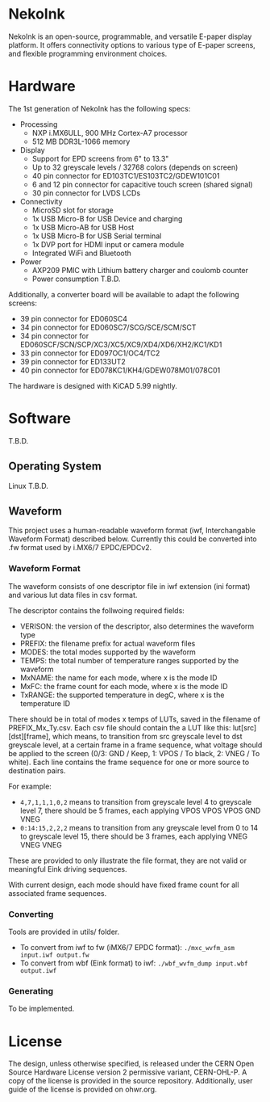 NekoInk
=======

NekoInk is an open-source, programmable, and versatile E-paper display platform. It offers connectivity options to various type of E-paper screens, and flexible programming environment choices.

# Hardware

The 1st generation of NekoInk has the following specs:

* Processing
    - NXP i.MX6ULL, 900 MHz Cortex-A7 processor
    - 512 MB DDR3L-1066 memory
* Display
    - Support for EPD screens from 6" to 13.3"
    - Up to 32 greyscale levels / 32768 colors (depends on screen)
    - 40 pin connector for ED103TC1/ES103TC2/GDEW101C01
    - 6 and 12 pin connector for capacitive touch screen (shared signal)
    - 30 pin connector for LVDS LCDs
* Connectivity
    - MicroSD slot for storage
    - 1x USB Micro-B for USB Device and charging
    - 1x USB Micro-AB for USB Host
    - 1x USB Micro-B for USB Serial terminal
    - 1x DVP port for HDMI input or camera module
    - Integrated WiFi and Bluetooth
* Power
    - AXP209 PMIC with Lithium battery charger and coulomb counter
    - Power consumption T.B.D.

Additionally, a converter board will be available to adapt the following screens:
* 39 pin connector for ED060SC4
* 34 pin connector for ED060SC7/SCG/SCE/SCM/SCT
* 34 pin connector for ED060SCF/SCN/SCP/XC3/XC5/XC9/XD4/XD6/XH2/KC1/KD1
* 33 pin connector for ED097OC1/OC4/TC2
* 39 pin connector for ED133UT2
* 40 pin connector for ED078KC1/KH4/GDEW078M01/078C01

The hardware is designed with KiCAD 5.99 nightly.

# Software

T.B.D.

## Operating System

Linux T.B.D.

## Waveform

This project uses a human-readable waveform format (iwf, Interchangable Waveform Format) described below. Currently this could be converted into .fw format used by i.MX6/7 EPDC/EPDCv2.

### Waveform Format

The waveform consists of one descriptor file in iwf extension (ini format) and various lut data files in csv format.

The descriptor contains the follwoing required fields:

* VERISON: the version of the descriptor, also determines the waveform type
* PREFIX: the filename prefix for actual waveform files
* MODES: the total modes supported by the waveform
* TEMPS: the total number of temperature ranges supported by the waveform
* MxNAME: the name for each mode, where x is the mode ID
* MxFC: the frame count for each mode, where x is the mode ID
* TxRANGE: the supported temperature in degC, where x is the temperature ID

There should be in total of modes x temps of LUTs, saved in the filename of PREFIX_Mx_Ty.csv. Each csv file should contain the a LUT like this: lut\[src\]\[dst\]\[frame\], which means, to transition from src greyscale level to dst greyscale level, at a certain frame in a frame sequence, what voltage should be applied to the screen (0/3: GND / Keep, 1: VPOS / To black, 2: VNEG / To white). Each line contains the frame sequence for one or more source to destination pairs.

For example:

* ```4,7,1,1,1,0,2``` means to transition from greyscale level 4 to greyscale level 7, there should be 5 frames, each applying VPOS VPOS VPOS GND VNEG
* ```0:14:15,2,2,2``` means to transition from any greyscale level from 0 to 14 to greyscale level 15, there should be 3 frames, each applying VNEG VNEG VNEG

These are provided to only illustrate the file format, they are not valid or meaningful Eink driving sequences.

With current design, each mode should have fixed frame count for all associated frame sequences.

### Converting

Tools are provided in utils/ folder.

* To convert from iwf to fw (iMX6/7 EPDC format): ```./mxc_wvfm_asm input.iwf output.fw``` 
* To convert from wbf (Eink format) to iwf: ```./wbf_wvfm_dump input.wbf output.iwf```

### Generating

To be implemented.

# License

The design, unless otherwise specified, is released under the CERN Open Source Hardware License version 2 permissive variant, CERN-OHL-P. A copy of the license is provided in the source repository. Additionally, user guide of the license is provided on ohwr.org.
